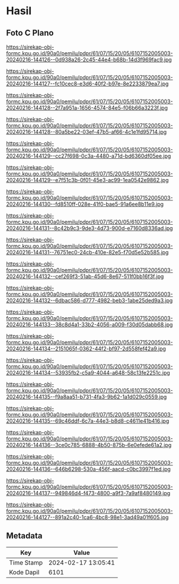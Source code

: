 # Hasil

## Foto C Plano

https://sirekap-obj-formc.kpu.go.id/90a0/pemilu/pdpr/61/07/15/20/05/6107152005003-20240216-144126--0d938a26-2c45-44e4-b68b-14d3f969fac9.jpg

https://sirekap-obj-formc.kpu.go.id/90a0/pemilu/pdpr/61/07/15/20/05/6107152005003-20240216-144127--fc10cec8-e3d6-40f2-b97e-8e2233879ea7.jpg

https://sirekap-obj-formc.kpu.go.id/90a0/pemilu/pdpr/61/07/15/20/05/6107152005003-20240216-144128--2f7a951a-1656-4574-84e5-f06b66a3223f.jpg

https://sirekap-obj-formc.kpu.go.id/90a0/pemilu/pdpr/61/07/15/20/05/6107152005003-20240216-144128--80a5be22-03ef-47b5-af66-4c1e1fd95714.jpg

https://sirekap-obj-formc.kpu.go.id/90a0/pemilu/pdpr/61/07/15/20/05/6107152005003-20240216-144129--cc27f698-0c3a-4480-a71d-bd6360df05ee.jpg

https://sirekap-obj-formc.kpu.go.id/90a0/pemilu/pdpr/61/07/15/20/05/6107152005003-20240216-144129--e7f51c3b-0f01-45e3-ac99-1ea0542e9862.jpg

https://sirekap-obj-formc.kpu.go.id/90a0/pemilu/pdpr/61/07/15/20/05/6107152005003-20240216-144130--fd8510ff-028e-41f0-bae5-91a6ee8b11e9.jpg

https://sirekap-obj-formc.kpu.go.id/90a0/pemilu/pdpr/61/07/15/20/05/6107152005003-20240216-144131--8c42b9c3-9de3-4d73-900d-e7160d8336ad.jpg

https://sirekap-obj-formc.kpu.go.id/90a0/pemilu/pdpr/61/07/15/20/05/6107152005003-20240216-144131--76751ec0-24cb-410e-82e5-f70d5e52b585.jpg

https://sirekap-obj-formc.kpu.go.id/90a0/pemilu/pdpr/61/07/15/20/05/6107152005003-20240216-144132--cef269f3-51ab-45d6-8e67-511f0bb16f3f.jpg

https://sirekap-obj-formc.kpu.go.id/90a0/pemilu/pdpr/61/07/15/20/05/6107152005003-20240216-144132--6dbac586-d777-4982-beb3-1abe25ded9a3.jpg

https://sirekap-obj-formc.kpu.go.id/90a0/pemilu/pdpr/61/07/15/20/05/6107152005003-20240216-144133--38c8d4a1-33b2-4056-a009-f30d05dabb68.jpg

https://sirekap-obj-formc.kpu.go.id/90a0/pemilu/pdpr/61/07/15/20/05/6107152005003-20240216-144134--2151065f-0362-44f2-bf97-2d558fef42a9.jpg

https://sirekap-obj-formc.kpu.go.id/90a0/pemilu/pdpr/61/07/15/20/05/6107152005003-20240216-144134--53935fb2-c5a9-4044-a648-58c13fe2251c.jpg

https://sirekap-obj-formc.kpu.go.id/90a0/pemilu/pdpr/61/07/15/20/05/6107152005003-20240216-144135--f9a8aa51-b731-4fa3-9b62-1a1d029c0559.jpg

https://sirekap-obj-formc.kpu.go.id/90a0/pemilu/pdpr/61/07/15/20/05/6107152005003-20240216-144135--69c46ddf-6c7a-44e3-b8d8-c4611e41b416.jpg

https://sirekap-obj-formc.kpu.go.id/90a0/pemilu/pdpr/61/07/15/20/05/6107152005003-20240216-144136--3ce0c785-6888-4b50-875b-6e0efede61a2.jpg

https://sirekap-obj-formc.kpu.go.id/90a0/pemilu/pdpr/61/07/15/20/05/6107152005003-20240216-144136--646b6298-530a-456f-aacd-c0bc3997f1ed.jpg

https://sirekap-obj-formc.kpu.go.id/90a0/pemilu/pdpr/61/07/15/20/05/6107152005003-20240216-144137--949846d4-f473-4800-a9f3-7a9af8480149.jpg

https://sirekap-obj-formc.kpu.go.id/90a0/pemilu/pdpr/61/07/15/20/05/6107152005003-20240216-144127--891a2c40-1ca6-4bc8-98e1-3ad49a01f605.jpg


## Metadata

| Key        | Value               |
| ---------- | ------------------- |
| Time Stamp | 2024-02-17 13:05:41 |
| Kode Dapil | 6101                |



